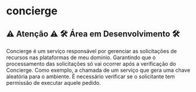 # concierge
## ⚠ Atenção ⚠ 🛠 Área em Desenvolvimento 🛠
Concierge é um serviço responsável por gerenciar as solicitações de recursos nas plataformas de meu dominio. Garantindo que o processamento das solicitações só vai ocorrer após a verificação do Concierge. Como exemplo, a chamada de um serviço que gera uma chave aleatória para o ambiente. É necessário verificar se o solicitante tem permissão de executar aquele pedido.
